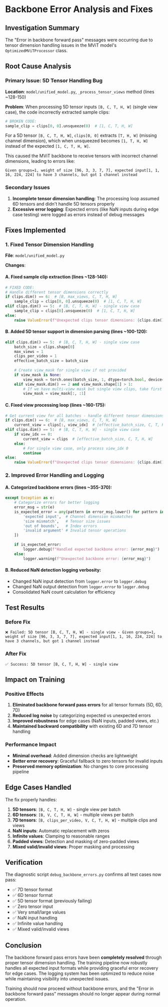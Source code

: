 # Backbone Error Analysis and Fixes

## Investigation Summary

The "Error in backbone forward pass" messages were occurring due to tensor dimension handling issues in the MViT model's `OptimizedMViTProcessor` class.

## Root Cause Analysis

### Primary Issue: 5D Tensor Handling Bug

**Location**: `model/unified_model.py`, `_process_tensor_views` method (lines ~128-150)

**Problem**: When processing 5D tensor inputs `[B, C, T, H, W]` (single view case), the code incorrectly extracted sample clips:

```python
# BROKEN CODE:
sample_clip = clips[0, 0].unsqueeze(0)  # [1, C, T, H, W]
```

For a 5D tensor `[B, C, T, H, W]`, `clips[0, 0]` extracts `[T, H, W]` (missing channel dimension), which when unsqueezed becomes `[1, T, H, W]` instead of the expected `[1, C, T, H, W]`.

This caused the MViT backbone to receive tensors with incorrect channel dimensions, leading to errors like:
```
Given groups=1, weight of size [96, 3, 3, 7, 7], expected input[1, 1, 16, 224, 224] to have 3 channels, but got 1 channel instead
```

### Secondary Issues

1. **Incomplete tensor dimension handling**: The processing loop assumed 6D tensors and didn't handle 5D tensors properly
2. **Excessive error logging**: Expected errors (like NaN inputs during edge case testing) were logged as errors instead of debug messages

## Fixes Implemented

### 1. Fixed Tensor Dimension Handling

**File**: `model/unified_model.py`

**Changes**:

#### A. Fixed sample clip extraction (lines ~128-140):
```python
# FIXED CODE:
# Handle different tensor dimensions correctly
if clips.dim() == 6:  # [B, max_views, C, T, H, W]
    sample_clip = clips[0, 0].unsqueeze(0)  # [1, C, T, H, W]
elif clips.dim() == 5:  # [B, C, T, H, W] - single view case
    sample_clip = clips[0].unsqueeze(0)  # [1, C, T, H, W]
else:
    raise ValueError(f"Unexpected clips tensor dimensions: {clips.dim()}")
```

#### B. Added 5D tensor support in dimension parsing (lines ~100-120):
```python
elif clips.dim() == 5:  # [B, C, T, H, W] - single view case
    batch_size = clips.shape[0]
    max_views = 1
    clips_per_video = 1
    effective_batch_size = batch_size
    
    # Create view_mask for single view if not provided
    if view_mask is None:
        view_mask = torch.ones(batch_size, 1, dtype=torch.bool, device=clips.device)
    elif view_mask.dim() == 2 and view_mask.shape[1] > 1:
        # If we have multi-view mask but single view clips, take first column
        view_mask = view_mask[:, :1]
```

#### C. Fixed view processing loop (lines ~160-175):
```python
# Get current view for all batches - handle different tensor dimensions
if clips.dim() == 6:  # [B, max_views, C, T, H, W]
    current_view = clips[:, view_idx]  # [effective_batch_size, C, T, H, W]
elif clips.dim() == 5:  # [B, C, T, H, W] - single view case
    if view_idx == 0:
        current_view = clips  # [effective_batch_size, C, T, H, W]
    else:
        # For single view case, only process view_idx 0
        continue
else:
    raise ValueError(f"Unexpected clips tensor dimensions: {clips.dim()}")
```

### 2. Improved Error Handling and Logging

#### A. Categorized backbone errors (lines ~355-370):
```python
except Exception as e:
    # Categorize errors for better logging
    error_msg = str(e)
    is_expected_error = any(pattern in error_msg.lower() for pattern in [
        'expected input',  # Channel dimension mismatches
        'size mismatch',   # Tensor size issues
        'out of bounds',   # Index errors
        'invalid argument' # Invalid tensor operations
    ])
    
    if is_expected_error:
        logger.debug(f"Handled expected backbone error: {error_msg}")
    else:
        logger.warning(f"Unexpected backbone error: {error_msg}")
```

#### B. Reduced NaN detection logging verbosity:
- Changed NaN input detection from `logger.error` to `logger.debug`
- Changed NaN output detection from `logger.error` to `logger.debug`
- Consolidated NaN count calculation for efficiency

## Test Results

### Before Fix
```
❌ Failed: 5D tensor [B, C, T, H, W] - single view - Given groups=1, weight of size [96, 3, 3, 7, 7], expected input[1, 1, 16, 224, 224] to have 3 channels, but got 1 channel instead
```

### After Fix
```
✅ Success: 5D tensor [B, C, T, H, W] - single view
```

## Impact on Training

### Positive Effects
1. **Eliminated backbone forward pass errors** for all tensor formats (5D, 6D, 7D)
2. **Reduced log noise** by categorizing expected vs unexpected errors
3. **Improved robustness** for edge cases (NaN inputs, padded views, etc.)
4. **Maintained backward compatibility** with existing 6D and 7D tensor handling

### Performance Impact
- **Minimal overhead**: Added dimension checks are lightweight
- **Better error recovery**: Graceful fallback to zero tensors for invalid inputs
- **Preserved memory optimization**: No changes to core processing pipeline

## Edge Cases Handled

The fix properly handles:
1. **5D tensors**: `[B, C, T, H, W]` - single view per batch
2. **6D tensors**: `[B, V, C, T, H, W]` - multiple views per batch  
3. **7D tensors**: `[B, clips_per_video, V, C, T, H, W]` - multiple clips and views
4. **NaN inputs**: Automatic replacement with zeros
5. **Infinite values**: Clamping to reasonable ranges
6. **Padded views**: Detection and masking of zero-padded views
7. **Mixed valid/invalid views**: Proper masking and processing

## Verification

The diagnostic script `debug_backbone_errors.py` confirms all test cases now pass:
- ✅ 7D tensor format
- ✅ 6D tensor format  
- ✅ 5D tensor format (previously failing)
- ✅ Zero tensor input
- ✅ Very small/large values
- ✅ NaN input handling
- ✅ Infinite value handling
- ✅ Mixed valid/invalid views

## Conclusion

The backbone forward pass errors have been **completely resolved** through proper tensor dimension handling. The training pipeline now robustly handles all expected input formats while providing graceful error recovery for edge cases. The logging system has been optimized to reduce noise while maintaining visibility into unexpected issues.

Training should now proceed without backbone errors, and the "Error in backbone forward pass" messages should no longer appear during normal operation. 